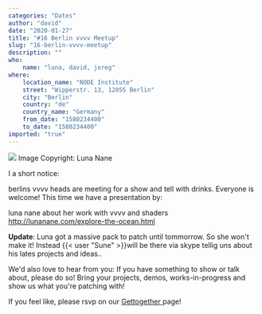 ```yaml
---
categories: "Dates"
author: "david"
date: "2020-01-27"
title: "#16 Berlin vvvv Meetup"
slug: "16-berlin-vvvv-meetup"
description: ""
who: 
    name: "luna, david, joreg"
where: 
    location_name: "NODE Institute"
    street: "Wipperstr. 13, 12055 Berlin"
    city: "Berlin"
    country: "de"
    country_name: "Germany"
    from_date: "1580234400"
    to_date: "1580234400"
imported: "true"
---
```



![](_Root_HL-Geomar-Renderer-xl.png) 
Image Copyright: Luna Nane


I a short notice:

berlins vvvv heads are meeting for a show and tell with drinks. Everyone is welcome! This time we have a presentation by:

luna nane about her work with vvvv and shaders
http://lunanane.com/explore-the-ocean.html

**Update**: Luna got a massive pack to patch until tommorrow. So she won't make it! Instead {{< user "Sune" >}}will be there via skype tellig uns about his lates projects and ideas..


We'd also love to hear from you: If you have something to show or talk about, please do so! Bring your projects, demos, works-in-progress and show us what you're patching with!


If you feel like, please rsvp on our [Gettogether ](https://gettogether.community/events/3956/vvvv-berlin-meetup-16/)page!
